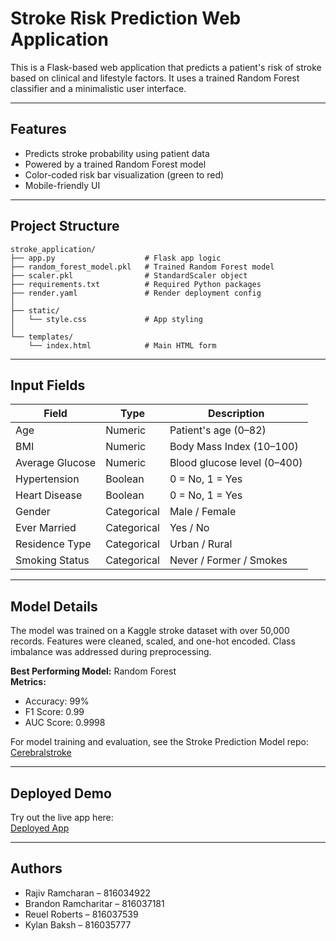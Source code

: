 # Stroke Risk Prediction Web Application

This is a Flask-based web application that predicts a patient's risk of stroke based on clinical and lifestyle factors. It uses a trained Random Forest classifier and a minimalistic user interface.

---

## Features

- Predicts stroke probability using patient data  
- Powered by a trained Random Forest model  
- Color-coded risk bar visualization (green to red)   
- Mobile-friendly UI
---

##  Project Structure

```
stroke_application/
├── app.py                    # Flask app logic
├── random_forest_model.pkl   # Trained Random Forest model
├── scaler.pkl                # StandardScaler object
├── requirements.txt          # Required Python packages
├── render.yaml               # Render deployment config
│
├── static/
│   └── style.css             # App styling
│
└── templates/
    └── index.html            # Main HTML form
```

---

## Input Fields

| Field              | Type        | Description                          |
|-------------------|-------------|--------------------------------------|
| Age               | Numeric     | Patient's age (0–82)                 |
| BMI               | Numeric     | Body Mass Index (10–100)            |
| Average Glucose   | Numeric     | Blood glucose level (0–400)         |
| Hypertension      | Boolean     | 0 = No, 1 = Yes                      |
| Heart Disease     | Boolean     | 0 = No, 1 = Yes                      |
| Gender            | Categorical | Male / Female                        |
| Ever Married      | Categorical | Yes / No                             |
| Residence Type    | Categorical | Urban / Rural                        |
| Smoking Status    | Categorical | Never / Former / Smokes             |

---

## Model Details

The model was trained on a Kaggle stroke dataset with over 50,000 records. Features were cleaned, scaled, and one-hot encoded. Class imbalance was addressed during preprocessing.

**Best Performing Model:** Random Forest  
**Metrics:**

- Accuracy: 99%  
- F1 Score: 0.99  
- AUC Score: 0.9998  

For model training and evaluation, see the Stroke Prediction Model repo: [Cerebralstroke](https://github.com/BrandyRumRum/Stroke-Prediction-Model)

---

## Deployed Demo

Try out the live app here:  
[Deployed App](https://stroke-prediction-applicaiton.onrender.com)

---

## Authors

- Rajiv Ramcharan – 816034922  
- Brandon Ramcharitar – 816037181  
- Reuel Roberts – 816037539  
- Kylan Baksh – 816035777
